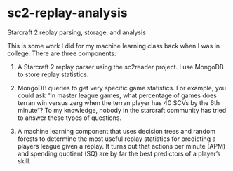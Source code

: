 # sc2-replay-analysis
Starcraft 2 replay parsing, storage, and analysis

This is some work I did for my machine learning class back when I was in college. There are three components:

1) A Starcraft 2 replay parser using the sc2reader project. I use MongoDB to store replay statistics.

2) MongoDB queries to get very specific game statistics. For example, you could ask “In master league games, what percentage of games does terran win versus zerg when the terran player has 40 SCVs by the 6th minute“? To my knowledge, nobody in the starcraft community has tried to answer these types of questions.

3) A machine learning component that uses decision trees and random forests to determine the most useful replay statistics for predicting a players league given a replay. It turns out that actions per minute (APM) and spending quotient (SQ) are by far the best predictors of a player’s skill.
